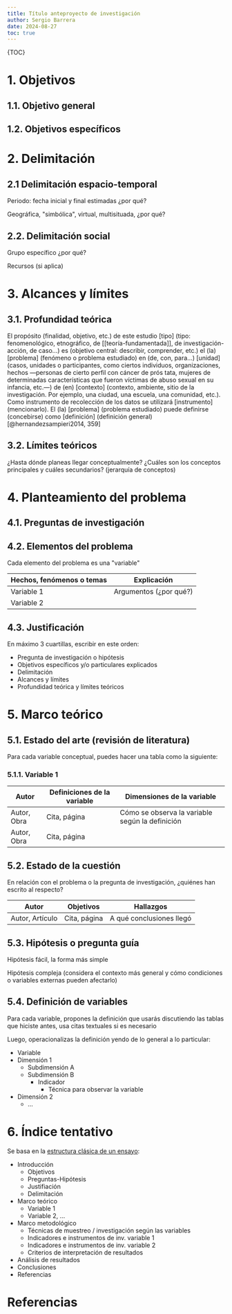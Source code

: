 ```yaml
---
title: Título anteproyecto de investigación
author: Sergio Barrera
date: 2024-08-27
toc: true
---
```


{TOC}

# 1. Objetivos
## 1.1. Objetivo general
## 1.2. Objetivos específicos

# 2. Delimitación
## 2.1 Delimitación espacio-temporal
Periodo: fecha inicial y final estimadas ¿por qué?

Geográfica, "simbólica", virtual, multisituada, ¿por qué?

## 2.2. Delimitación social
Grupo específico ¿por qué?

Recursos (si aplica)

# 3. Alcances y límites
## 3.1. Profundidad teórica

El propósito (finalidad, objetivo, etc.) de este estudio [tipo] (tipo: fenomenológico, etnográfico, de [[teoría-fundamentada]], de investigación-acción, de caso…) es (objetivo central: describir, comprender, etc.) el (la) [problema] (fenómeno o problema estudiado) en (de, con, para…) [unidad] (casos, unidades o participantes, como ciertos individuos, organizaciones, hechos —personas de cierto perfil con cáncer de prós tata, mujeres de determinadas características que fueron víctimas de abuso sexual en su infancia, etc.—) de (en) [contexto] (contexto, ambiente, sitio de la investigación. Por ejemplo, una ciudad, una escuela, una comunidad, etc.). Como instrumento de recolección de los datos se utilizará [instrumento] (mencionarlo). El (la) [problema] (problema estudiado) puede definirse (concebirse) como [definición] (definición general) [@hernandezsampieri2014, 359]

## 3.2. Límites teóricos
¿Hasta dónde planeas llegar conceptualmente? ¿Cuáles son los conceptos principales y cuáles secundarios? (jerarquía de conceptos)

# 4. Planteamiento del problema
## 4.1. Preguntas de investigación
## 4.2. Elementos del problema
Cada elemento del problema es una "variable"

| Hechos, fenómenos o temas | Explicación            |
| ------------------------- | ---------------------- |
| Variable 1                | Argumentos (¿por qué?) |
| Variable 2                |                        |

## 4.3. Justificación
En máximo 3 cuartillas, escribir en este orden:

- Pregunta de investigación o hipótesis
- Objetivos específicos y/o particulares explicados
- Delimitación
- Alcances y límites
- Profundidad teórica y límites teóricos

# 5. Marco teórico
## 5.1. Estado del arte (revisión de literatura)
Para cada variable conceptual, puedes hacer una tabla como la siguiente:

### 5.1.1. Variable 1

| Autor       | Definiciones de la variable | Dimensiones de la variable                      |
| ----------- | --------------------------- | ----------------------------------------------- |
| Autor, Obra | Cita, página                | Cómo se observa la variable según la definición |
| Autor, Obra | Cita, página                |                                                 |

## 5.2. Estado de la cuestión
En relación con el problema o la pregunta de investigación, ¿quiénes han escrito al respecto?

| Autor           | Objetivos    | Hallazgos                |
| --------------- | ------------ | ------------------------ |
| Autor, Artículo | Cita, página | A qué conclusiones llegó |

## 5.3. Hipótesis o pregunta guía
Hipótesis fácil, la forma más simple

Hipótesis compleja (considera el contexto más general y cómo condiciones o variables externas pueden afectarlo)

## 5.4. Definición de variables
Para cada variable, propones la definición que usarás discutiendo las tablas que hiciste antes, usa citas textuales si es necesario

Luego, operacionalizas la definición yendo de lo general a lo particular:

- Variable
- Dimensión 1
    - Subdimensión A
    - Subdimensión B
        - Indicador
            - Técnica para observar la variable
- Dimensión 2
    - …

# 6. Índice tentativo

Se basa en la [estructura clásica de un ensayo](https://www.sjsu.edu/writingcenter/docs/handouts/Outline%20Template.pdf):

- Introducción
    - Objetivos
    - Preguntas-Hipótesis
    - Justifiación
    - Delimitación
- Marco teórico
    - Variable 1
    - Variable 2, …
- Marco metodológico
    - Técnicas de muestreo / investigación según las variables
    - Indicadores e instrumentos de inv. variable 1
    - Indicadores e instrumentos de inv. variable 2 
    - Criterios de interpretación de resultados
- Análisis de resultados
- Conclusiones
- Referencias


# Referencias
